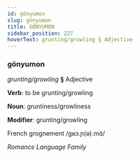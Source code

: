 ```yaml
---
id: gönyumon
slug: gönyumon
title: GÖNYUMON
sidebar_position: 227
hoverText: grunting/growling § Adjective
---
```


### gönyumon

*grunting/growling* **§** Adjective

**Verb**: to be grunting/growling

**Noun**: gruntiness/growliness

**Modifier**: grunting/growling

French grognement /ɡʁɔ.ɲ(ə).mɑ̃/

*Romance Language Family*